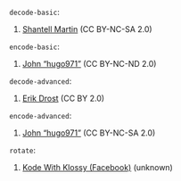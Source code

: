 `decode-basic`:

1. [Shantell Martin](https://www.flickr.com/photos/45424821@N00/49215958632) (CC BY-NC-SA 2.0)

`encode-basic`:

1. [John “hugo971”](https://www.flickr.com/photos/30375176@N08/6198907669) (CC BY-NC-ND 2.0)

`decode-advanced`:

1. [Erik Drost](https://commons.wikimedia.org/wiki/File:Karlie_Kloss_%2847541292642%29.jpg) (CC BY 2.0)

`encode-advanced`:

1. [John “hugo971”](https://www.flickr.com/photos/30375176@N08/5813054049) (CC BY-NC-SA 2.0)

`rotate`:

1. [Kode With Klossy (Facebook)](https://www.facebook.com/kodewithklossy/photos/kodewithklossy-scholars-attending-a-panel-with-editor-in-chief-at-teen-vogue-ela/1756483347711968/) (unknown)
